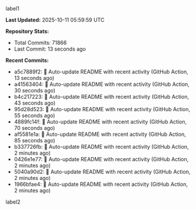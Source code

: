 
label1 
<!-- ACTIVITY_START -->
**Last Updated:** 2025-10-11 05:59:59 UTC

**Repository Stats:**
- Total Commits: 71866
- Last Commit: 13 seconds ago

**Recent Commits:**
- a5c7889f2: 🤖 Auto-update README with recent activity (GitHub Action, 13 seconds ago)
- a41563404: 🤖 Auto-update README with recent activity (GitHub Action, 30 seconds ago)
- b4c217223: 🤖 Auto-update README with recent activity (GitHub Action, 43 seconds ago)
- 95d28d523: 🤖 Auto-update README with recent activity (GitHub Action, 55 seconds ago)
- 4889fc14f: 🤖 Auto-update README with recent activity (GitHub Action, 70 seconds ago)
- af5581e1a: 🤖 Auto-update README with recent activity (GitHub Action, 85 seconds ago)
- b337726fb: 🤖 Auto-update README with recent activity (GitHub Action, 2 minutes ago)
- 0426e1e77: 🤖 Auto-update README with recent activity (GitHub Action, 2 minutes ago)
- 5040a90d2: 🤖 Auto-update README with recent activity (GitHub Action, 2 minutes ago)
- 1966bfae4: 🤖 Auto-update README with recent activity (GitHub Action, 2 minutes ago)
<!-- ACTIVITY_END -->

label2
